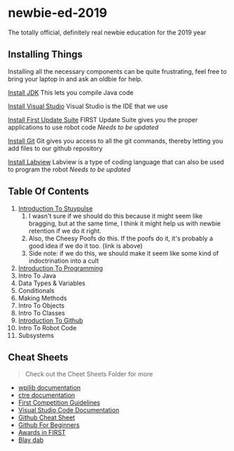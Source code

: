 # newbie-ed-2019
The totally official, definitely real newbie education for the 2019 year
## Installing Things
Installing all the necessary components can be quite frustrating, feel free to bring your laptop in and ask an oldbie for help.

[Install JDK](https://www.oracle.com/technetwork/java/javase/downloads/jdk11-downloads-5066655.html) This lets you compile Java code

[Install Visual Studio](https://code.visualstudio.com/download) Visual Studio is the IDE that we use

[Install First Update Suite](https://wpilib.screenstepslive.com/s/currentCS/m/getting_started/l/599670-installing-the-frc-update-suite-all-languages) FIRST Update Suite gives you the proper applications to use robot code *Needs to be updated*

[Install Git](https://git-scm.com/book/en/v2/Getting-Started-Installing-Git) Git gives you access to all the git commands, thereby letting you add files to our github repository

[Install Labview](http://ismycomputeronfire.com/) Labview is a type of coding language that can also be used to program the robot *Needs to be updated*

## Table Of Contents
1. [Introduction To Stuypulse](https://www.team254.com/resources/handbook/)
    1. I wasn't sure if we should do this because it might seem like bragging, but at the same time, I think it might help us with newbie retention if we do it right.
    2. Also, the Cheesy Poofs do this. If the poofs do it, it's probably a good idea if we do it too. (link is above)
    3. Side note: if we do this, we should make it seem like some kind of indoctrination into a cult
2. [Introduction To Programming](https://www.youtube.com/watch?v=dQw4w9WgXcQ)
3. Intro To Java
  1. Data Types & Variables
  2. Conditionals
  3. Making Methods
  4. Intro To Objects
  5. Intro To Classes
4. [Introduction To Github](https://www.youtube.com/watch?v=LMzzR87xSOk)
5. Intro To Robot Code
  1. Subsystems

## Cheat Sheets
> Check out the Cheet Sheets Folder for more

- [wpilib documentation](http://first.wpi.edu/FRC/roborio/release/docs/java/)
- [ctre documentation](http://www.ctr-electronics.com/downloads/api/java/html/index.html)
- [First Competition Guidelines](https://github.com/Team694/newbie-ed-2019/blob/master/Cheat%20Sheets/FRCCompetitions.md "If you're confused about how our competitions work")
- [Visual Studio Code Documentation](https://code.visualstudio.com/docs)
- [Github Cheat Sheet](https://education.github.com/git-cheat-sheet-education.pdf "download pdf")
- [Github For Beginners](https://juristr.com/blog/2013/04/git-explained/)
- [Awards in FIRST](https://www.firstinspires.org/sites/default/files/uploads/resource_library/frc/game-and-season-info/awards/2018/2018-complete-awards-chart.pdf "Different awards you can win in first competitions")
- [Blay dab](https://thumbs.gfycat.com/OffensiveMediumFoxhound-size_restricted.gif)
